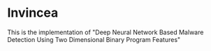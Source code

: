 # Invincea
This is the implementation of "Deep Neural Network Based Malware Detection Using Two Dimensional Binary Program Features"
